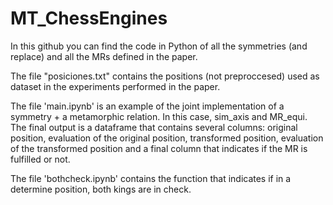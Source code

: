 # MT_ChessEngines

In this github you can find the code in Python of all the symmetries (and replace) and all the MRs defined in the paper. 

The file "posiciones.txt" contains the positions (not preproccesed) used as dataset in the experiments performed in the paper. 

The file 'main.ipynb' is an example of the joint implementation of a symmetry + a metamorphic relation. In this case, sim_axis and MR_equi. The final output is a dataframe that contains several columns: original position, evaluation of the original position, transformed position, evaluation of the transformed position and a final column that indicates if the MR is fulfilled or not. 

The file 'bothcheck.ipynb' contains the function that indicates if in a determine position, both kings are in check. 
